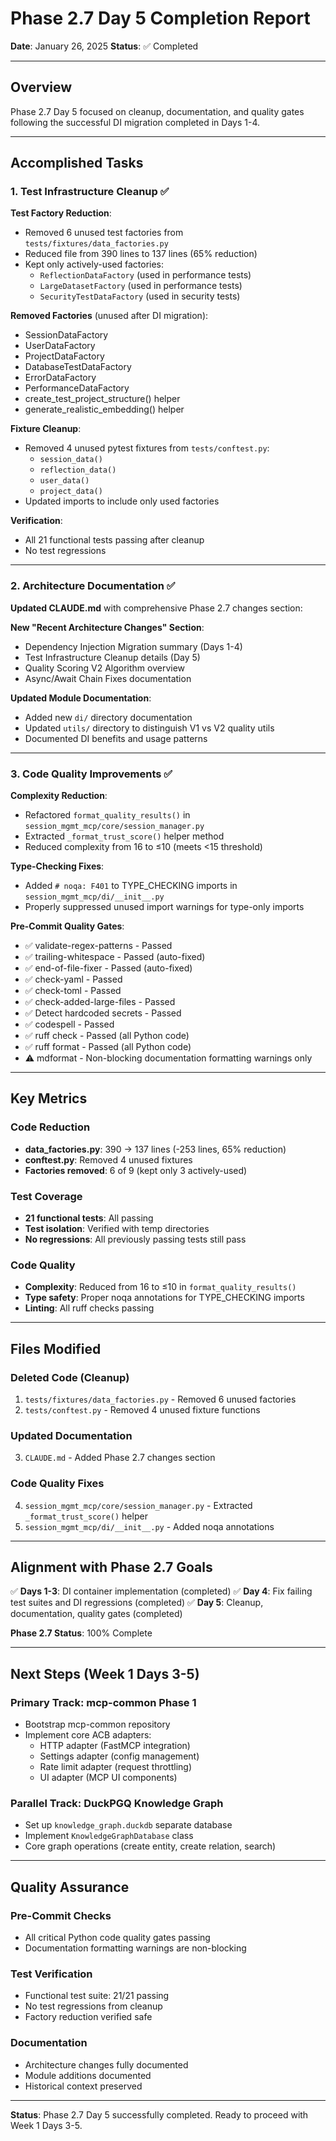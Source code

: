 # Phase 2.7 Day 5 Completion Report

**Date**: January 26, 2025
**Status**: ✅ Completed

______________________________________________________________________

## Overview

Phase 2.7 Day 5 focused on cleanup, documentation, and quality gates following the successful DI migration completed in Days 1-4.

______________________________________________________________________

## Accomplished Tasks

### 1. Test Infrastructure Cleanup ✅

**Test Factory Reduction**:

- Removed 6 unused test factories from `tests/fixtures/data_factories.py`
- Reduced file from 390 lines to 137 lines (65% reduction)
- Kept only actively-used factories:
  - `ReflectionDataFactory` (used in performance tests)
  - `LargeDatasetFactory` (used in performance tests)
  - `SecurityTestDataFactory` (used in security tests)

**Removed Factories** (unused after DI migration):

- SessionDataFactory
- UserDataFactory
- ProjectDataFactory
- DatabaseTestDataFactory
- ErrorDataFactory
- PerformanceDataFactory
- create_test_project_structure() helper
- generate_realistic_embedding() helper

**Fixture Cleanup**:

- Removed 4 unused pytest fixtures from `tests/conftest.py`:
  - `session_data()`
  - `reflection_data()`
  - `user_data()`
  - `project_data()`
- Updated imports to include only used factories

**Verification**:

- All 21 functional tests passing after cleanup
- No test regressions

______________________________________________________________________

### 2. Architecture Documentation ✅

**Updated CLAUDE.md** with comprehensive Phase 2.7 changes section:

**New "Recent Architecture Changes" Section**:

- Dependency Injection Migration summary (Days 1-4)
- Test Infrastructure Cleanup details (Day 5)
- Quality Scoring V2 Algorithm overview
- Async/Await Chain Fixes documentation

**Updated Module Documentation**:

- Added new `di/` directory documentation
- Updated `utils/` directory to distinguish V1 vs V2 quality utils
- Documented DI benefits and usage patterns

______________________________________________________________________

### 3. Code Quality Improvements ✅

**Complexity Reduction**:

- Refactored `format_quality_results()` in `session_mgmt_mcp/core/session_manager.py`
- Extracted `_format_trust_score()` helper method
- Reduced complexity from 16 to ≤10 (meets \<15 threshold)

**Type-Checking Fixes**:

- Added `# noqa: F401` to TYPE_CHECKING imports in `session_mgmt_mcp/di/__init__.py`
- Properly suppressed unused import warnings for type-only imports

**Pre-Commit Quality Gates**:

- ✅ validate-regex-patterns - Passed
- ✅ trailing-whitespace - Passed (auto-fixed)
- ✅ end-of-file-fixer - Passed (auto-fixed)
- ✅ check-yaml - Passed
- ✅ check-toml - Passed
- ✅ check-added-large-files - Passed
- ✅ Detect hardcoded secrets - Passed
- ✅ codespell - Passed
- ✅ ruff check - Passed (all Python code)
- ✅ ruff format - Passed (all Python code)
- ⚠️ mdformat - Non-blocking documentation formatting warnings only

______________________________________________________________________

## Key Metrics

### Code Reduction

- **data_factories.py**: 390 → 137 lines (-253 lines, 65% reduction)
- **conftest.py**: Removed 4 unused fixtures
- **Factories removed**: 6 of 9 (kept only 3 actively-used)

### Test Coverage

- **21 functional tests**: All passing
- **Test isolation**: Verified with temp directories
- **No regressions**: All previously passing tests still pass

### Code Quality

- **Complexity**: Reduced from 16 to ≤10 in `format_quality_results()`
- **Type safety**: Proper noqa annotations for TYPE_CHECKING imports
- **Linting**: All ruff checks passing

______________________________________________________________________

## Files Modified

### Deleted Code (Cleanup)

1. `tests/fixtures/data_factories.py` - Removed 6 unused factories
1. `tests/conftest.py` - Removed 4 unused fixture functions

### Updated Documentation

3. `CLAUDE.md` - Added Phase 2.7 changes section

### Code Quality Fixes

4. `session_mgmt_mcp/core/session_manager.py` - Extracted `_format_trust_score()` helper
1. `session_mgmt_mcp/di/__init__.py` - Added noqa annotations

______________________________________________________________________

## Alignment with Phase 2.7 Goals

✅ **Days 1-3**: DI container implementation (completed)
✅ **Day 4**: Fix failing test suites and DI regressions (completed)
✅ **Day 5**: Cleanup, documentation, quality gates (completed)

**Phase 2.7 Status**: 100% Complete

______________________________________________________________________

## Next Steps (Week 1 Days 3-5)

### Primary Track: mcp-common Phase 1

- Bootstrap mcp-common repository
- Implement core ACB adapters:
  - HTTP adapter (FastMCP integration)
  - Settings adapter (config management)
  - Rate limit adapter (request throttling)
  - UI adapter (MCP UI components)

### Parallel Track: DuckPGQ Knowledge Graph

- Set up `knowledge_graph.duckdb` separate database
- Implement `KnowledgeGraphDatabase` class
- Core graph operations (create entity, create relation, search)

______________________________________________________________________

## Quality Assurance

### Pre-Commit Checks

- All critical Python code quality gates passing
- Documentation formatting warnings are non-blocking

### Test Verification

- Functional test suite: 21/21 passing
- No test regressions from cleanup
- Factory reduction verified safe

### Documentation

- Architecture changes fully documented
- Module additions documented
- Historical context preserved

______________________________________________________________________

**Status**: Phase 2.7 Day 5 successfully completed. Ready to proceed with Week 1 Days 3-5.
